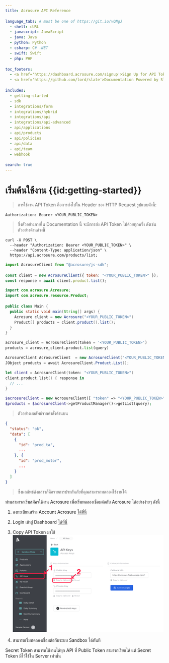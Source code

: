 ```yaml
---
title: Acrosure API Reference

language_tabs: # must be one of https://git.io/vQNgJ
  - shell: cURL
  - javascript: JavaScript
  - java: Java
  - python: Python
  - csharp: C# .NET
  - swift: Swift
  - php: PHP

toc_footers:
  - <a href='https://dashboard.acrosure.com/signup'>Sign Up for API Token</a>
  - <a href='https://github.com/lord/slate'>Documentation Powered by Slate</a>

includes:
  - getting-started
  - sdk
  - integrations/form
  - integrations/hybrid
  - integrations/api
  - integrations/api-advanced
  - api/applications
  - api/products
  - api/policies
  - api/data
  - api/team
  - webhook

search: true
---
```


# เริ่มต้นใช้งาน {{id:getting-started}}

> การใช้งาน API Token คือการส่งไปใน Header ของ HTTP Request รูปแบบดังนี้:

```
Authorization: Bearer <YOUR_PUBLIC_TOKEN>
```

> ซึ่งตัวอย่างภายใน Documentation นี้ จะมีการส่ง API Token ไปด้วยทุกครั้ง ดังเช่นตัวอย่างด้านล่างนี้

```shell
curl -X POST \
  --header "Authorization: Bearer <YOUR_PUBLIC_TOKEN>" \
  --header "Content-Type: application/json" \
  https://api.acrosure.com/products/list;
```

```javascript
import AcrosureClient from "@acrosure/js-sdk";

const client = new AcrosureClient({ token: "<YOUR_PUBLIC_TOKEN>" });
const response = await client.product.list();
```

```java
import com.acrosure.Acrosure;
import com.acrosure.resource.Product;

public class Main {
  public static void main(String[] args) {
    Acrosure client = new Acrosure("<YOUR_PUBLIC_TOKEN>")
    Product[] products = client.product().list();
  }
}
```

```python
acrosure_client = AcrosureClient(token = '<YOUR_PUBLIC_TOKEN>')
products = acrosure_client.product.list(query)
```

```csharp
AcrosureClient AcrosureClient  = new AcrosureClient("<YOUR_PUBLIC_TOKEN>")
JObject products = await AcrosureClient.Product.List();
```

```swift
let client = AcrosureClient(token: "<YOUR_PUBLIC_TOKEN>")
client.product.list() { response in
  // ...
}
```

```php
$acrosureClient = new AcrosureClient([ "token" => "<YOUR_PUBLIC_TOKEN>" ]);
$products = $acrosureClient->getProductManager()->getList(query);
```

> ตัวอย่างผลลัพธ์จากคำสั่งด้านบน

```json
{
  "status": "ok",
  "data": [
    {
      "id": "prod_ta",
      ...
    }, {
      "id": "prod_motor",
      ...
    }
  ]
}
```

> ซึ่งผลลัพธ์ดังกล่าวก็คือรายการประกันภัยที่คุณสามารถทดลองใช้งานได้

ท่านสามารถเริ่มสมัครใช้งาน Acrosure เพื่อเริ่มทดลองเชื่อมต่อกับ Acrosure ได้อย่างง่ายๆ ดังนี้

1. ลงทะเบียนสร้าง Account Acrosure <a href="https://dashboard.acrosure.com/signup" target="_blank">ได้ที่นี่</a>

2. Login เข้าสู่ Dashboard <a href="https://dashboard.acrosure.com/login" target="_blank">ได้ที่นี่</a>

3. Copy API Token มาใช้
   ![Copy API Token](./images/getting-api-key.png)
4. สามารถเริ่มทดลองเชื่อมต่อกับระบบ Sandbox ได้ทันที

<aside class="notice">
Secret Token สามารถใช้งานได้ทุก API ที่ Public Token สามารถเรียกได้ แต่ Secret Token มีไว้ใช้ใน Server เท่านั้น
</aside>
